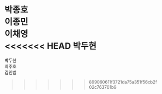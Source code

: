 박종호   
이종민   
이채영   
<<<<<<< HEAD
박두현   
=======
박두현   
최주호   
김인범   
>>>>>>> 899060611f3721da75a351f56cb2f02c763701b6
